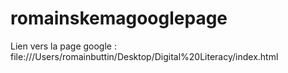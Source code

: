 # romainskemagooglepage
Lien vers la page google : file:///Users/romainbuttin/Desktop/Digital%20Literacy/index.html
